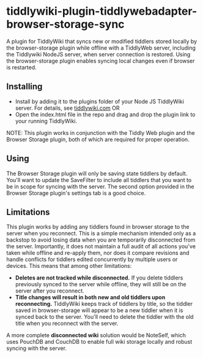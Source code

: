 # tiddlywiki-plugin-tiddlywebadapter-browser-storage-sync
A plugin for TiddlyWiki that syncs new or modified tiddlers stored locally by the browser-storage plugin while offline with a TiddlyWeb server, including the Tiddlywiki NodeJS server, when server connection is restored. Using the browser-storage plugin enables syncing local changes even if browser is restarted. 

## Installing
* Install by adding it to the plugins folder of your Node JS TiddlyWiki server. For details, see [tiddlywiki.com](https://tiddlywiki.com/static/Installing%2520custom%2520plugins%2520on%2520Node.js.html) OR
* Open the index.html file in the repo and drag and drop the plugin link to your running TiddlyWiki. 

NOTE: This plugin works in conjunction with the Tiddly Web plugin and the Browser Storage plugin, both of which are required for proper operation. 

## Using
The Browser Storage plugin will only be saving state tiddlers by default. You'll want to update the SaveFilter to include all tiddlers that you want to be in scope for syncing with the server. The second option provided in the Browser Storage plugin's settings tab is a good choice. 

## Limitations
This plugin works by adding any tiddlers found in browser storage to the server when you reconnect. This is a simple mechanism intended only as a backstop to avoid losing data when you are temporarily disconnected from the server. Importantly, it does not maintain a full audit of all actions you've taken while offline and re-apply them, nor does it compare revisions and handle conflicts for tiddlers edited concurrently by multiple users or devices. This means that among other limitations:

* **Deletes are not tracked while disconnected.** If you delete tiddlers previously synced to the server while offline, they will still be on the server after you reconnect.
* **Title changes will result in both new and old tiddlers upon reconnecting.** TiddlyWiki keeps track of tiddlers by title, so the tiddler saved in browser-storage will appear to be a new tiddler when it is synced back to the server. You'll need to delete the tiddler with the old title when you reconnect with the server.

A more complete **disconnected wiki** solution would be NoteSelf, which uses PouchDB and CouchDB to enable full wiki storage locally and robust syncing with the server.
